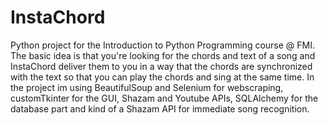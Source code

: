 # InstaChord
 
Python project for the Introduction to Python Programming course @ FMI. The basic idea is that you're looking for the chords and text of a song and InstaChord deliver them to you in a way that the chords are synchronized with the text so that you can play the chords and sing at the same time. In the project im using BeautifulSoup and Selenium for webscraping, customTkinter for the GUI, Shazam and Youtube APIs, SQLAlchemy for the database part and kind of a Shazam API for immediate song recognition.
